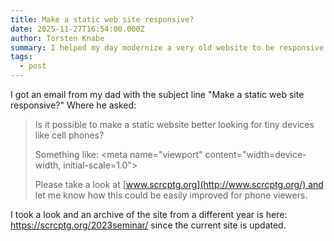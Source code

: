```yaml
---
title: Make a static web site responsive?
date: 2025-11-27T16:54:00.000Z
author: Torsten Knabe
summary: I helped my day modernize a very old website to be responsive
tags:
  - post
---
```

I got an email from my dad with the subject line "Make a static web site responsive?" Where he asked:

> Is it possible to make a static website better looking for tiny devices like cell phones?
>
> Something like:
> <meta name="viewport" content="width=device-width, initial-scale=1.0">
>
> Please take a look at [www.scrcptg.org](http://www.scrcptg.org/) and let me know how this could be easily improved for phone viewers.

I took a look and an archive of the site from a different year is here: https://scrcptg.org/2023seminar/ since the current site is updated.
